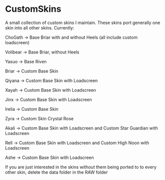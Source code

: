 # CustomSkins

A small collection of custom skins I maintain. 
These skins port generally one skin into all other skins.
Currently:

ChoGath -> Base Briar with and without Heels (all include custom loadscreen)

Volibear -> Base Briar, without Heels

Yasuo -> Base Riven

Briar -> Custom Base Skin

Qiyana -> Custom Base Skin with Loadscreen

Xayah -> Custom Base Skin with Loadscreen

Jinx -> Custom Base Skin with Loadscreen

Irelia -> Custom Base Skin

Zyra -> Custom Skin Crystal Rose

Akali -> Custom Base Skin with Loadscreen and Custom Star Guardian with Loadscreen

Rell -> Custom Base Skin with Loadscreen and Custom High Noon with Loadscreen

Ashe -> Custom Base Skin with Loadscreen

If you are just interested in the skins without them being ported to to every other skin, delete the data folder in the RAW folder